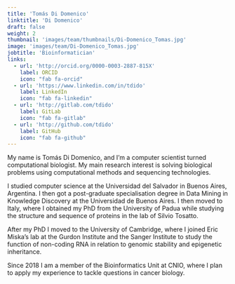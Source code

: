 ```yaml
---
title: 'Tomás Di Domenico'
linktitle: 'Di Domenico'
draft: false
weight: 2
thumbnail: 'images/team/thumbnails/Di-Domenico_Tomas.jpg'
image: 'images/team/Di-Domenico_Tomas.jpg'
jobtitle: 'Bioinformatician'
links:
  - url: 'http://orcid.org/0000-0003-2887-815X'
    label: ORCID
    icon: "fab fa-orcid"
  - url: 'https://www.linkedin.com/in/tdido'
    label: LinkedIn
    icon: "fab fa-linkedin"
  - url: 'http://gitlab.com/tdido'
    label: GitLab
    icon: "fab fa-gitlab"
  - url: 'http://github.com/tdido'
    label: GitHub
    icon: "fab fa-github"
---
```


My name is Tomás Di Domenico, and I’m a computer scientist turned computational biologist. My main research interest is solving biological problems using computational methods and sequencing technologies.

I studied computer science at the Universidad del Salvador in Buenos Aires, Argentina. I then got a post-graduate specialisation degree in Data Mining in Knowledge Discovery at the Universidad de Buenos Aires. I then moved to Italy, where I obtained my PhD from the University of Padua while studying the structure and sequence of proteins in the lab of Silvio Tosatto.

After my PhD I moved to the University of Cambridge, where I joined Eric Miska’s lab at the Gurdon Institute and the Sanger Institute to study the function of non-coding RNA in relation to genomic stability and epigenetic inheritance.

Since 2018 I am a member of the Bioinformatics Unit at CNIO, where I plan to apply my experience to tackle questions in cancer biology.
